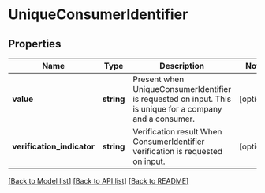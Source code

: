# UniqueConsumerIdentifier

## Properties
Name | Type | Description | Notes
------------ | ------------- | ------------- | -------------
**value** | **string** | Present when UniqueConsumerIdentifier is requested on input. This is unique for a company and a consumer. | [optional] 
**verification_indicator** | **string** | Verification result When ConsumerIdentifier verification is requested on input. | [optional] 

[[Back to Model list]](../README.md#documentation-for-models) [[Back to API list]](../README.md#documentation-for-api-endpoints) [[Back to README]](../README.md)


